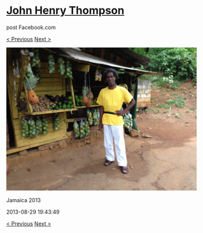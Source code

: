 # [John Henry Thompson](../README.md)
post Facebook.com

[< Previous](2013-08-29-52.md) [Next >](2013-08-29-54.md)

[![](../media/2013-08-29/Jamaica-2064.jpg)](../README.md)

Jamaica 2013

2013-08-29 19:43:49

[< Previous](2013-08-29-52.md) [Next >](2013-08-29-54.md)
